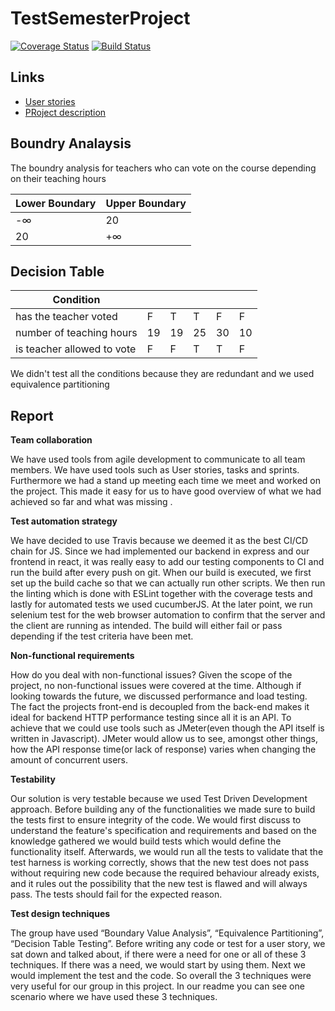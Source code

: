 # TestSemesterProject

[![Coverage Status](https://coveralls.io/repos/github/lovrobiljeskovic/TestSemesterProject/badge.svg)](https://coveralls.io/github/lovrobiljeskovic/TestSemesterProject)
[![Build Status](https://travis-ci.com/lovrobiljeskovic/TestSemesterProject.svg?branch=master)](https://travis-ci.com/lovrobiljeskovic/TestSemesterProject)

## Links

- [User stories](https://docs.google.com/document/d/102noJkplHfuhDPHFSsYH5lnx4m_IzrlVCwuL41aUFME/edit?fbclid=IwAR2QpogKHWDyKhF_b626QHPvfFxwYA8phfQc3mZpaxqxdgH6Useaz8X90G0)
- [PRoject description](https://github.com/datsoftlyngby/soft2019spring-test/blob/master/Assignments/TestSemesterProject.pdf)

## Boundry Analaysis
The boundry analysis for teachers who can vote on the course depending on their teaching hours

| Lower Boundary  | Upper Boundary |
| ------------- | ------------- |
| -∞  | 20  |
| 20  | +∞  |


## Decision Table


| Condition  | | | | ||
| ------------- | ------------- | ------------- | ------------- | ------------- | ------------- |
| has the teacher voted | F | T | T | F| F | 
| number of teaching hours |19| 19| 25| 30| 10|
| is teacher allowed to vote| F| F| T| T| F|

We didn't test all the conditions because they are redundant and we used equivalence partitioning

## Report

		 	 	 							
**Team collaboration**
						
We have used tools from agile development to communicate to all team members. We have used tools such as User stories, tasks and sprints. Furthermore we had a stand up meeting each time we meet and worked on the project. This made it easy for us to have good overview of what we had achieved so far and what was missing .


**Test automation strategy**
						
We have decided to use Travis because we deemed it as the best CI/CD chain for JS. Since we had implemented our backend in express and our frontend in react, it was really easy to add our
testing components to CI and run the build after every push on git. When our build is executed, we first set up the build cache so that we can actually run other scripts. We then run the linting which is done with ESLint together with the coverage tests and lastly for automated tests we used cucumberJS. At the later point, we run selenium test for the web browser automation to confirm that the server and the client are running as intended. The build will either fail or pass depending if the test criteria have been met.

						
**Non-functional requirements**
						
How do you deal with non-functional issues?
Given the scope of the project, no non-functional issues were covered at the time. Although if looking towards the future, we discussed performance and load testing. The fact the projects front-end is decoupled from the back-end makes it ideal for backend HTTP performance testing since all it is an API. To achieve that we could use tools such as JMeter(even though the API itself is written in Javascript). JMeter would allow us to see, amongst other things, how the API response time(or lack of response) varies when changing the amount of concurrent users.


**Testability**

Our solution is very testable because we used Test Driven Development approach. Before building any of the functionalities we made sure to build the tests first to ensure integrity of the code.
We would first discuss to understand the feature's specification and requirements and based on the knowledge gathered we would build tests which would define the functionality itself. Afterwards, we would run all the tests to validate that the test harness is working correctly, shows that the new test does not pass without requiring new code because the required behaviour already exists, and it rules out the possibility that the new test is flawed and will always pass. The tests should fail for the expected reason.


						
**Test design techniques**
					
The group have  used “Boundary Value Analysis”, “Equivalence Partitioning”, “Decision Table Testing”. Before writing any code or test for a user story, we sat down and talked about, if there were a need for one or all of these 3 techniques.  If there was a need, we would start by using them. Next we would  implement the test and the code.  So overall the 3 techniques were very useful for our group in this project. In our readme you can see one scenario where we have used these 3 techniques.			
			


